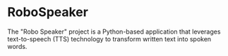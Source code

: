 # RoboSpeaker
The "Robo Speaker" project is a Python-based application that leverages text-to-speech (TTS) technology to transform written text into spoken words. 
